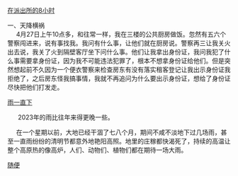 [在派出所的8小时](https://github.com/ziliudi/ziliudi/blob/main/1.md)
<p>一、天降横祸<br>
&nbsp;&nbsp;&nbsp;&nbsp;&nbsp;4月27日上午10点多，和往常一样，我在三楼的公共厨房做饭。忽然有五六个警察闯进来，说有事找我。我问有什么事，让他们就在厨房说。警察再三让我关火出去说，我关了火到隔壁客厅坐下问什么事。他们让我拿出身份证，我问我犯了什么事需要拿身份证，因为我不可能违法犯罪了，根本不想拿身份证给他们。但是突然想起前不久因为一个便衣警察来检查房东有没有落实租客登记让我出示身份证我拒绝了，之后房东怪我搞事情，我就不再追问为什么要出示身份证，想给了身份证尽快把他们打发走。





[雨一直下](https://github.com/ziliudi/ziliudi/blob/main/2.md)
<p>&nbsp;&nbsp;&nbsp;&nbsp;&nbsp;&nbsp;2023年的雨比往年来得更晚一些。</p>

<p>&nbsp;&nbsp;&nbsp;&nbsp;&nbsp;在一个星期以前，大地已经干涸了七八个月，期间不咸不淡地下过几场雨，甚至一直雨纷纷的清明节都意外地艳阳高照。地里的庄稼都快渴死了，持续的高温让整个高原热的像高炉，人们、动物们、植物们都在期待一场大雨。</p>




[随便](https://www.freecodecamp.org/chinese/news/what-is-a-hyperlink-definition-for-beginners/)
